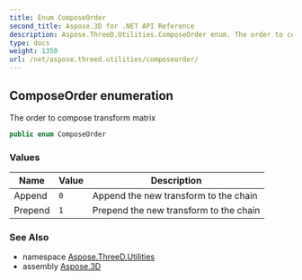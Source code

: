 ```yaml
---
title: Enum ComposeOrder
second_title: Aspose.3D for .NET API Reference
description: Aspose.ThreeD.Utilities.ComposeOrder enum. The order to compose transform matrix
type: docs
weight: 1350
url: /net/aspose.threed.utilities/composeorder/
---
```

## ComposeOrder enumeration

The order to compose transform matrix

```csharp
public enum ComposeOrder
```

### Values

| Name | Value | Description |
| --- | --- | --- |
| Append | `0` | Append the new transform to the chain |
| Prepend | `1` | Prepend the new transform to the chain |

### See Also

* namespace [Aspose.ThreeD.Utilities](../../aspose.threed.utilities/)
* assembly [Aspose.3D](../../)


